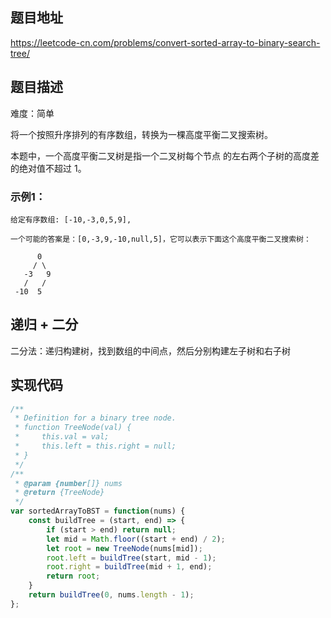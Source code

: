 ## 题目地址

https://leetcode-cn.com/problems/convert-sorted-array-to-binary-search-tree/

## 题目描述

难度：简单

将一个按照升序排列的有序数组，转换为一棵高度平衡二叉搜索树。

本题中，一个高度平衡二叉树是指一个二叉树每个节点 的左右两个子树的高度差的绝对值不超过 1。

### 示例1：

```
给定有序数组: [-10,-3,0,5,9],

一个可能的答案是：[0,-3,9,-10,null,5]，它可以表示下面这个高度平衡二叉搜索树：

      0
     / \
   -3   9
   /   /
 -10  5
```

## 递归 + 二分

二分法：递归构建树，找到数组的中间点，然后分别构建左子树和右子树

## 实现代码

```js
/**
 * Definition for a binary tree node.
 * function TreeNode(val) {
 *     this.val = val;
 *     this.left = this.right = null;
 * }
 */
/**
 * @param {number[]} nums
 * @return {TreeNode}
 */
var sortedArrayToBST = function(nums) {
    const buildTree = (start, end) => {
        if (start > end) return null;
        let mid = Math.floor((start + end) / 2);
        let root = new TreeNode(nums[mid]);
        root.left = buildTree(start, mid - 1);
        root.right = buildTree(mid + 1, end);
        return root;
    }
    return buildTree(0, nums.length - 1);
};

```

